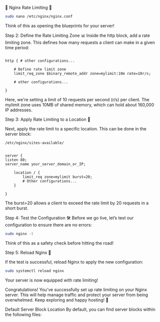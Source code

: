 🎉 Nginx Rate Limiting 🎉

```bash
sudo nano /etc/nginx/nginx.conf
```

Think of this as opening the blueprints for your server!

Step 2: Define the Rate Limiting Zone 📊
Inside the http block, add a rate limiting zone. This defines how many requests a client can make in a given time period:

```nginx

http { # other configurations...

    # Define rate limit zone
    limit_req_zone $binary_remote_addr zone=mylimit:10m rate=10r/s;

    # other configurations...

}
```

Here, we're setting a limit of 10 requests per second (r/s) per client. The mylimit zone uses 10MB of shared memory, which can hold about 160,000 IP addresses.

Step 3: Apply Rate Limiting to a Location 🚦

Next, apply the rate limit to a specific location. This can be done in the server block:

`/etc/nginx/sites-available/`

```nginx

server {
listen 80;
server_name your_server_domain_or_IP;

    location / {
        limit_req zone=mylimit burst=20;
        # Other configurations...
    }

}
```

The burst=20 allows a client to exceed the rate limit by 20 requests in a short burst.

Step 4: Test the Configuration 🛠️
Before we go live, let’s test our configuration to ensure there are no errors:

```bash
sudo nginx -t
```

Think of this as a safety check before hitting the road!

Step 5: Reload Nginx 🔄

If the test is successful, reload Nginx to apply the new configuration:

```bash
sudo systemctl reload nginx
```

Your server is now equipped with rate limiting!

Congratulations! You've successfully set up rate limiting on your Nginx server. This will help manage traffic and protect your server from being overwhelmed. Keep exploring and happy hosting! 🥳

Default Server Block Location
By default, you can find server blocks within the following files:
